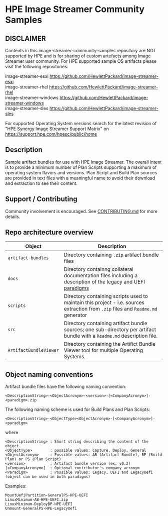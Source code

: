 # HPE Image Streamer Community Samples

## DISCLAIMER

Contents in this image-streamer-community-samples repository are NOT supported by HPE and is for sharing of custom artefacts among Image Streamer user community. For HPE supported sample OS artifacts please visit the following repositories.   

image-streamer-esxi https://github.com/HewlettPackard/image-streamer-esxi  
image-streamer-rhel https://github.com/HewlettPackard/image-streamer-rhel  
image-streamer-windows https://github.com/HewlettPackard/image-streamer-windows  
image-streamer-sles https://github.com/HewlettPackard/image-streamer-sles  

For supported Operating System versions search for the latest revision of "HPE Synergy Image Streamer Support Matrix" on https://support.hpe.com/hpesc/public/home

## Description

Sample artifact bundles for use with HPE Image Streamer. The overall intent is to provide a minimum number of Plan Scripts supporting a maximum of operating system flavors and versions. Plan Script and Build Plan sources are provided in text files with a meaningful name to avoid their download and extraction to see their content.

## Support / Contributing

Community involvement is encouraged. See [CONTRIBUTING.md](CONTRIBUTING.md) for more details.

## Repo architecture overview

Object | Description
-|-
`artifact-bundles` | Directory containing `.zip` artifact bundle files
`docs` | Directory containng collateral documentation files including a description of the legacy and UEFI [paradigms](docs/ImageStreamer-LegacyAndUefiParadigms.pdf)
`scripts` | Directory containing scripts used to maintain this project - i.e. sources extraction from `.zip` files and `Readme.md` generator
`src` |  Directory containing artifact bundle sources; one sub-directory per artifact bundle with a `Readme.md` description file.
`ArtifactBundleViewer` | Directory containing the Artifict Bundle Viewer tool for multiple Operating Systems.

## Object naming conventions

Artifact bundle files have the following naming convention:

```text
<DescriptionString>-<ObjectAcronym>-<version>-[<CompanyAcronym>]-<paradigm>.zip
```

The following naming scheme is used for Build Plans and Plan Scripts:

```text
<DescriptionString>-<ObjectType><ObjectAcronym>-[<CompanyAcronym>]-<paradigm>
```

where

```text
<DescriptionString> : Short string describing the content of the object.
<ObjectType>        : possible values: Capture, Deploy, General
<ObjectAcronym>     : Possible values: AB (Artifact Bundle), BP (Build Plan) or PS (Plan Script)
<version>           : Artifact bundle version (ex: v0.2)
[<CompanyAcronym>]  : Optional contributor's company acronym
<Paradigm>          : Possible values: Legacy, UEFI and LegacyUefi (object can be used in both paradigms)
```

Examples:

```text
MountUefiPartition-GeneralPS-HPE-UEFI
LinuxMinimum-AB-HPE-UEFI.zip
LinuxMinimum-DeployBP-HPE-UEFI
Unmount-GeneralPS-HPE-LegacyUefi
```
